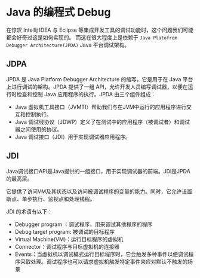 # Java 的编程式 Debug 

在惊叹 Intellij IDEA 与 Eclipse 等集成开发工具的调试功能时，这个问题我们可能都会好奇过这是如何实现的。
而这在很大程度上是依赖于 `Java Platofrom Debugger Architecture(JPDA)` Java 平台调试架构。





## JDPA

JPDA 是 Java Platform Debugger Architecture 的缩写，它是用于在 Java 平台上进行调试的架构。JPDA 提供了一组 API，允许开发人员编写调试器，以便在运行时检查和控制 Java 应用程序的执行。JPDA 由三个组件组成：
- Java 虚拟机工具接口（JVMTI）帮助我们与在JVM中运行的应用程序进行交互和控制执行。
- Java 调试线协议（JDWP）定义了在测试中的应用程序（被调试者）和调试器之间使用的协议。
- Java 调试接口（JDI）用于实现调试器应用程序。


## JDI

Java调试接口API是Java提供的一组接口，用于实现调试器的前端。JDI是JPDA的最高层。

它提供了访问VM及其状态以及访问被调试程序的变量的能力。同时，它允许设置断点、单步执行、监视点和处理线程。


JDI 的术语有以下：
- Debugger program ：调试程序，用来调试其他程序的程序
- Debug target program: 被调试的目标程序
- Virtual Machine(VM)：运行目标程序的虚拟机
- Connector：调试程序与目标虚拟机的连接器
- Events：当虚拟机以调试模式运行目标程序时，它会触发多种事件以便调试程序采取处理。调试程序也可以请求虚拟机触发特定事件来应对默认不触发的场景

